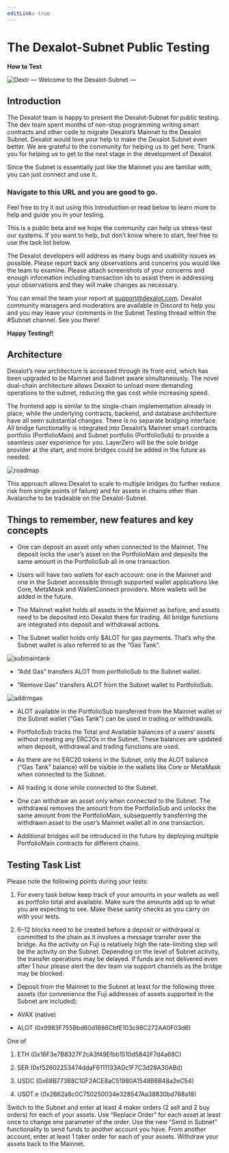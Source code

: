 ```yaml
---
editLink: true
---
```


# The Dexalot-Subnet Public Testing

 **How to Test**

![Dextr](/images/howtotest/dextrcomp.png)
— Welcome to the Dexalot-Subnet —

## **Introduction**

The Dexalot team is happy to present the Dexalot-Subnet for public testing. The dev team spent months of non-stop programming writing smart contracts and other code to migrate Dexalot’s Mainnet to the Dexalot Subnet. Dexalot would love your help to make the Dexalot Subnet even better. We are grateful to the community for helping us to get here. Thank you for helping us to get to the next stage in the development of Dexalot.

Since the Subnet is essentially just like the Mainnet you are familiar with, you can just connect and use it.

### **Navigate to this URL and you are good to go.**

Feel free to try it out using this Introduction or read below to learn more to help and guide you in your testing.

<YouTube id="vRvaswPuMNg" />

This is a public beta and we hope the community can help us stress-test our systems. If you want to help, but don’t know where to start, feel free to use the task list below.

The Dexalot developers will address as many bugs and usability issues as possible. Please report back any observations and concerns you would like the team to examine. Please attach screenshots of your concerns and enough information including transaction ids to assist them in addressing your observations and they will make changes as necessary.

You can email the team your report at [support@dexalot.com](support@dexalot.com). Dexalot community managers and moderators are available in Discord to help you and you may leave your comments in the Subnet Testing thread within the #Subnet channel. See you there!

**Happy Testing!!**

## **Architecture**

Dexalot’s new architecture is accessed through its front end, which has been upgraded to be Mainnet and Subnet aware simultaneously. The novel dual-chain architecture allows Dexalot to unload more demanding operations to the subnet, reducing the gas cost while increasing speed.

The frontend app is similar to the single-chain implementation already in place, while the underlying contracts, backend, and database architecture have all seen substantial changes. There is no separate bridging interface. All bridge functionality is integrated into Dexalot’s Mainnet smart contracts portfolio (PortfolioMain) and Subnet portfolio (PortfolioSub) to provide a seamless user experience for you. LayerZero will be the sole bridge provider at the start, and more bridges could be added in the future as needed.

![roadmap](/images/howtotest/roadmp.png)

This approach allows Dexalot to scale to multiple bridges (to further reduce risk from single points of failure) and for assets in chains other than Avalanche to be tradeable on the Dexalot-Subnet.

## Things to remember, new features and key concepts

* One can deposit an asset only when connected to the Mainnet. The deposit locks the user’s asset on the PortfolioMain and deposits the same amount in the PortfolioSub all in one transaction.

* Users will have two wallets for each account: one in the Mainnet and one in the Subnet accessible through supported wallet applications like Core, MetaMask and WalletConnect providers. More wallets will be added in the future.

* The Mainnet wallet holds all assets in the Mainnet as before, and assets need to be deposited into Dexalot there for trading. All bridge functions are integrated into deposit and withdrawal actions.

* The Subnet wallet holds only $ALOT for gas payments. That’s why the Subnet wallet is also referred to as the “Gas Tank”.

![submaintank](/images/howtotest/submaintank.png)

* “Add Gas” transfers ALOT from portfolioSub to the Subnet wallet.

* “Remove Gas” transfers ALOT from the Subnet wallet to PortfolioSub.

![addrmgas](/images/howtotest/addrmgas.png)

* ALOT available in the PortfolioSub transferred from the Mainnet wallet or the Subnet wallet (“Gas Tank”) can be used in trading or withdrawals.

* PortfolioSub tracks the Total and Available balances of a users’ assets without creating any ERC20s in the Subnet. These balances are updated when deposit, withdrawal and trading functions are used.

* As there are no ERC20 tokens in the Subnet, only the ALOT balance (“Gas Tank” balance) will be visible in the wallets like Core or MetaMask when connected to the Subnet.

* All trading is done while connected to the Subnet.

* One can withdraw an asset only when connected to the Subnet. The withdrawal removes the amount from the PortfolioSub and unlocks the same amount from the PortfolioMain, subsequently transferring the withdrawn asset to the user’s Mainnet wallet all in one transaction.

* Additional bridges will be introduced in the future by deploying multiple PortfolioMain contracts for different chains.

## **Testing Task List**

Please note the following points during your tests:

1.  For every task below keep track of your amounts in your wallets as well as portfolio total and available. Make sure the amounts add up to what you are expecting to see. Make these sanity checks as you carry on with your tests.

2.  6–12 blocks need to be created before a deposit or withdrawal is committed to the chain as it involves a message transfer over the bridge. As the activity on Fuji is relatively high the rate-limiting step will be the activity on the Subnet. Depending on the level of Subnet activity, the transfer operations may be delayed. If funds are not delivered even after 1 hour please alert the dev team via support channels as the bridge may be blocked.

* Deposit from the Mainnet to the Subnet at least for the following three assets (for convenience the Fuji addresses of assets supported in the Subnet are included):

* AVAX (native)

* ALOT (0x9983F755Bbd60d1886CbfE103c98C272AA0F03d6)

One of

1.  ETH (0x16F3e7B8327F2cA3f49Efbb1510d5842F7d4a68C)

2.  SER (0xf52602253474ddaF6111133ADc1F7C3d28A30ABd)

3. USDC (0x68B773B8C10F2ACE8aC51980A1548B6B48a2eC54)

4. USDT.e (0x2B62a6c0C750250034e328547Aa38830bd768a18)

Switch to the Subnet and enter at least 4 maker orders (2 sell and 2 buy orders) for each of your assets.
Use “Replace Order” for each asset at least once to change one parameter of the order.
Use the new “Send in Subnet” functionality to send funds to another account you have.
From another account, enter at least 1 taker order for each of your assets.
Withdraw your assets back to the Mainnet.
